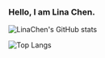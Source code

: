 ### Hello, I am Lina Chen.

![LinaChen's GitHub stats](https://github-readme-stats.vercel.app/api?username=LinaC404&show_icons=true&themegruvbox)

![Top Langs](https://github-readme-stats.vercel.app/api/top-langs/?username=LinaC404&layout=compact)
